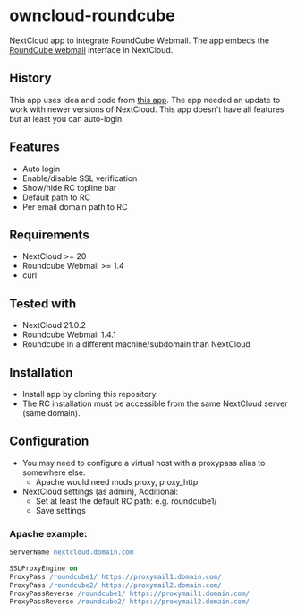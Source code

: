 # owncloud-roundcube
NextCloud app to integrate RoundCube Webmail. The app embeds the [RoundCube webmail](https://roundcube.net/ "RoundCube's homepage") interface in NextCloud.

## History
This app uses idea and code from [this app](https://github.com/hypery2k/owncloud/tree/master/roundcube).
The app needed an update to work with newer versions of NextCloud. This app doesn't have all features but at least you can auto-login.

## Features
- Auto login
- Enable/disable SSL verification
- Show/hide RC topline bar
- Default path to RC
- Per email domain path to RC

## Requirements
- NextCloud >= 20
- Roundcube Webmail >= 1.4
- curl

## Tested with
- NextCloud 21.0.2
- Roundcube Webmail 1.4.1
- Roundcube in a different machine/subdomain than NextCloud

## Installation
- Install app by cloning this repository.
- The RC installation must be accessible from the same NextCloud server (same domain).

## Configuration
- You may need to configure a virtual host with a proxypass alias to somewhere else.
  - Apache would need mods proxy, proxy_http
- NextCloud settings (as admin), Additional:
  - Set at least the default RC path: e.g. roundcube1/
  - Save settings

### Apache example:

```apache
ServerName nextcloud.domain.com

SSLProxyEngine on
ProxyPass /roundcube1/ https://proxymail1.domain.com/
ProxyPass /roundcube2/ https://proxymail2.domain.com/
ProxyPassReverse /roundcube1/ https://proxymail1.domain.com/
ProxyPassReverse /roundcube2/ https://proxymail2.domain.com/
```
